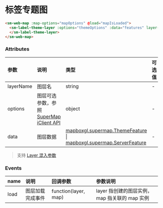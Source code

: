 # 标签专题图

<sm-iframe src="https://iclient.supermap.io/examples/component/components_labeltheme_vue.html"></sm-iframe>

```html
<sm-web-map :map-options="mapOptions" @load="mapIsLoaded">
  <sm-label-theme-layer :options="themeOptions" :data="features" layer-name="LabelThemeLayer" @load="layerLoaded">
  </sm-label-theme-layer>
</sm-web-map>
```

### Attributes

| 参数      | 说明                                                                                                                        | 类型                                                                                                                                                                                            | 可选值 | 默认值 |
| :-------- | :-------------------------------------------------------------------------------------------------------------------------- | :---------------------------------------------------------------------------------------------------------------------------------------------------------------------------------------------- | :----- | :----- |
| layerName | 图层名                                                                                                                      | string                                                                                                                                                                                          | -      | -      |
| options   | 图层可选参数，参照 [SuperMap iClient API](https://iclient.supermap.io/docs/mapboxgl/LabelThemeLayer.html) | object                                                                                                                                                                                          | -      | -      |
| data      | 图层数据                                                                                                                    | [mapboxgl.supermap.ThemeFeature](https://iclient.supermap.io/docs/mapboxgl/ThemeFeature.html) \| [mapboxgl.supermap.ServerFeature](https://iclient.supermap.io/docs/mapboxgl/ServerFeature.html) | -      | -      |

> 支持 [Layer 混入参数](/zh/api/mixin/mixin.md#layer)

### Events

| name | 说明             | 回调参数             | 参数说明                                       |
| :--- | :--------------- | :------------------- | :--------------------------------------------- |
| load | 图层加载完成事件 | function(layer, map) | layer 指创建的图层实例， map 指关联的 map 实例 |
